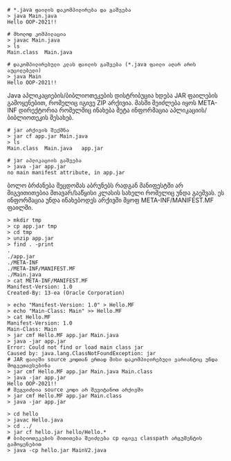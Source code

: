 ``` shell
# *.java ფაილის დაკომპილირება და გაშვება
> java Main.java
Hello OOP-2021!!

# მხოლოდ კომპილაცია
> javac Main.java
> ls
Main.class	Main.java

# დაკომპილირებული კლას ფაილის გაშვება (*.java ფაილი აღარ არის აუცილებელი)
> java Main
Hello OOP-2021!!
```

Java აპლიკაციების/ბიბლიოთეკების დისტრიბუცია ხდება JAR ფაილების გამოყენებით, რომელიც იგივე ZIP არქივია. მასში შეიძლება იყოს META-INF დირექტორია რომელშიც ინახება მეტა ინფორმაცია აპლიკაციის/ბიბლიოთეკის შესახებ.

``` shell
# jar არქივის შექმნა
> jar cf app.jar Main.java
> ls
Main.class	Main.java	app.jar

# jar აპლიკაციის გაშვება
> java -jar app.jar
no main manifest attribute, in app.jar
```

ბოლო ბრძანება შეცდომას აბრუნებს რადგან მანიფესტში არ მიგვითითებია მთავარ/საწყისი კლასის სახელი რომელიც უნდა გაეშვას.
ეს ინფორმაცია უნდა ინახებოდეს არქივში მყოფ META-INF/MANIFEST.MF ფაილში.

``` shell
> mkdir tmp
> cp app.jar tmp
> cd tmp
> unzip app.jar
> find . -print
.
./app.jar
./META-INF
./META-INF/MANIFEST.MF
./Main.java
> cat META-INF/MANIFEST.MF
Manifest-Version: 1.0
Created-By: 13-ea (Oracle Corporation)
```

``` shell
> echo "Manifest-Version: 1.0" > Hello.MF
> echo "Main-Class: Main" >> Hello.MF
> cat Hello.MF
Manifest-Version: 1.0
Main-Class: Main
> jar cmf Hello.MF app.jar Main.java
> java -jar app.jar
Error: Could not find or load main class jar
Caused by: java.lang.ClassNotFoundException: jar
# JAR ფაილში source კოდთან ერთად მისი დაკომპილირებული ვარიანტიც უნდა მოგვეთავსებინა
> jar cmf Hello.MF app.jar Main.java Main.class
> java -jar app.jar
Hello OOP-2021!!
# შეგვიძლია source კოდი არ შევიტანოთ არქივში
> jar cmf Hello.MF app.jar Main.class
> java -jar app.jar
```

``` shell
> cd hello
> javac Hello.java
> cd ../
> jar cf hello.jar hello/Hello.*
# ბიბლიოთეკების მითითება შეიძლება cp იგივე classpath არგუმენტის გამოყენებით
> java -cp hello.jar MainV2.java
```
